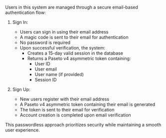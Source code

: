 Users in this system are managed through a secure email-based authentication flow:

1. Sign In:

   - Users can sign in using their email address
   - A magic code is sent to their email for authentication
   - No password is required
   - Upon successful verification, the system:
     - Creates a 15-day valid session in the database
     - Returns a Paseto v4 asymmetric token containing:
       - User ID
       - User email
       - User name (if provided)
       - Session ID

2. Sign Up:
   - New users register with their email address
   - A Paseto v4 asymmetric token containing their email is generated
   - The token is sent to their email for verification
   - Account creation is completed upon email verification

This passwordless approach prioritizes security while maintaining a smooth user experience.
